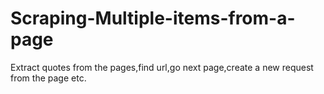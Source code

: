 # Scraping-Multiple-items-from-a-page
Extract quotes from the pages,find url,go next page,create a new request from the page etc.
